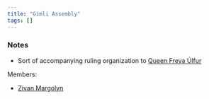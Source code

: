 ```yaml
---
title: "Gimli Assembly"
tags: []
---
```


### Notes 

- Sort of accompanying ruling organization to [Queen Freya Úlfur](posts/NPCs/Freya%20%C3%9Alfur.md)

Members:
- [Zivan Margolyn](posts/NPCs/Zivan%20Margolyn.md)

